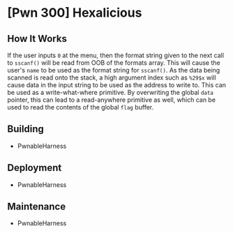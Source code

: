 # [Pwn 300] Hexalicious

## How It Works

If the user inputs `0` at the menu, then the format string given to the next call to `sscanf()` will be read from OOB of the formats array. This will cause the user's `name` to be used as the format string for `sscanf()`. As the data being scanned is read onto the stack, a high argument index such as `%29$x` will cause data in the input string to be used as the address to write to. This can be used as a write-what-where primitive. By overwriting the global `data` pointer, this can lead to a read-anywhere primitive as well, which can be used to read the contents of the global `flag` buffer.

## Building

* PwnableHarness

## Deployment

* PwnableHarness

## Maintenance

* PwnableHarness
